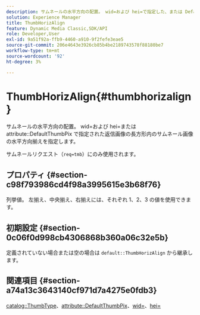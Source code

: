 ```yaml
---
description: サムネールの水平方向の配置。 wid=および hei=で指定した、または DefaultThumbPix 属性で指定した返信画像の長方形内のサムネール画像の水平方向揃えを指定します。
solution: Experience Manager
title: ThumbHorizAlign
feature: Dynamic Media Classic,SDK/API
role: Developer,User
exl-id: 9a51f92a-ffb9-4460-a910-9f2fefe3eae5
source-git-commit: 206e4643e3926cb85b4be2189743578f88180be7
workflow-type: tm+mt
source-wordcount: '92'
ht-degree: 3%

---
```


# ThumbHorizAlign{#thumbhorizalign}

サムネールの水平方向の配置。 wid=および hei=または attribute::DefaultThumbPix で指定された返信画像の長方形内のサムネール画像の水平方向揃えを指定します。

サムネールリクエスト（`req=tmb`）にのみ使用されます。

## プロパティ {#section-c98f793986cd4f98a3995615e3b68f76}

列挙値。 左揃え、中央揃え、右揃えには、それぞれ 1、2、3 の値を使用できます。

## 初期設定 {#section-0c06f0d998cb4306868b360a06c32e5b}

定義されていない場合または空の場合は `default::ThumbHorizAlign` から継承します。

## 関連項目 {#section-a74a13c3643140cf971d7a4275e0fdb3}

[catalog::ThumbType](../../../../../is-api/image-catalog/image-serving-api-ref/c-image-catalog-reference/c-image-svg-data-reference/c-image-data-reference/r-thumbtype-cat.md#reference-41149ddffc8749cba2f8d9c8e2611e03)、[attribute::DefaultThumbPix](../../../../../is-api/image-catalog/image-serving-api-ref/c-image-catalog-reference/c-attributes-reference/r-defaultthumbpix.md#reference-cf52bb74bed2466e8bc8adb0cacd6141)、[wid=](../../../../../is-api/http-ref/image-serving-api-ref/c-http-protocol-reference/c-command-reference/r-is-http-wid.md#reference-bfeadcb67bf4485f851eb21345527e47)、[hei=](../../../../../is-api/http-ref/image-serving-api-ref/c-http-protocol-reference/c-command-reference/r-is-http-hei.md#reference-6d6f556ccc0e4b98a815e8a5c1944a96)
